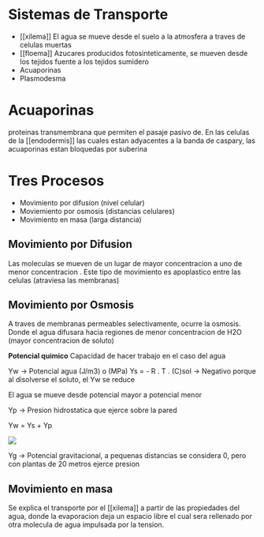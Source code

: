 # Sistemas de Transporte

- [[xilema]]
  El agua se mueve desde el suelo a la atmosfera a traves de celulas muertas
- [[floema]]
  Azucares producidos fotosinteticamente, se mueven desde los tejidos fuente a los tejidos sumidero
- Acuaporinas
- Plasmodesma

# Acuaporinas

proteinas transmembrana que permiten el pasaje pasivo de. 
En las celulas de la [[endodermis]] las cuales estan adyacentes a la banda de caspary, las acuaporinas estan bloquedas por suberina

# Tres Procesos

- Movimiento por difusion (nivel celular)
- Moviemiento por osmosis (distancias celulares)
- Movimiento en masa (larga distancia)

## Movimiento por Difusion

Las moleculas se mueven de un lugar de mayor concentracion a uno de menor concentracion .
Este tipo de movimiento es apoplastico entre las celulas (atraviesa las membranas)

## Movimiento por Osmosis

A traves de membranas permeables selectivamente, ocurre la osmosis. Donde el agua difusara hacia regiones de menor concentracion de H2O (mayor concentracion de soluto)

**Potencial quimico** 
Capacidad de hacer trabajo en el caso del agua

Yw → Potencial agua (J/m3) o (MPa)
Ys = - R . T . (C)sol → Negativo porque al disolverse el soluto, el Yw se reduce

El agua se mueve desde potencial mayor a potencial menor

Yp → Presion hidrostatica que ejerce sobre la pared

Yw = Ys + Yp 

![](https://i.imgur.com/nR7KKYV.png)

Yg → Potencial gravitacional, a pequenas distancias se considera 0, pero con plantas de 20 metros ejerce presion

## Movimiento en masa

Se explica el transporte por el [[xilema]] a partir de las propiedades del agua, donde la evaporacion deja un espacio libre el cual sera rellenado por otra molecula de agua impulsada por la tension.